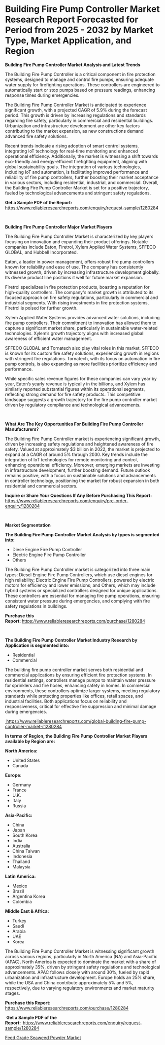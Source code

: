 <p><h1>Building Fire Pump Controller Market Research Report Forecasted for Period from 2025 -  2032 by Market Type, Market Application, and Region</h1></p><p><strong>Building Fire Pump Controller Market Analysis and Latest Trends</strong></p>
<p><p>The Building Fire Pump Controller is a critical component in fire protection systems, designed to manage and control fire pumps, ensuring adequate water supply for firefighting operations. These controllers are engineered to automatically start or stop pumps based on pressure readings, enhancing response times during emergencies.</p><p>The Building Fire Pump Controller Market is anticipated to experience significant growth, with a projected CAGR of 5.9% during the forecast period. This growth is driven by increasing regulations and standards regarding fire safety, particularly in commercial and residential buildings. Urbanization and infrastructure development are other key factors contributing to the market expansion, as new constructions demand advanced fire safety solutions.</p><p>Recent trends indicate a rising adoption of smart control systems, integrating IoT technology for real-time monitoring and enhanced operational efficiency. Additionally, the market is witnessing a shift towards eco-friendly and energy-efficient firefighting equipment, aligning with global sustainability goals. The integration of various technologies, including IoT and automation, is facilitating improved performance and reliability of fire pump controllers, further boosting their market acceptance in various sectors, including residential, industrial, and commercial. Overall, the Building Fire Pump Controller Market is set for a positive trajectory, fueled by technological advancements and stringent safety regulations.</p></p>
<p><strong>Get a Sample PDF of the Report:&nbsp;</strong> <a href="https://www.reliableresearchreports.com/enquiry/request-sample/1280284?utm_campaign=3585&utm_medium=2&utm_source=Github&utm_content=ia&utm_term=24032025&utm_id=building-fire-pump-controller">https://www.reliableresearchreports.com/enquiry/request-sample/1280284</a></p>
<p>&nbsp;</p>
<p><strong>Building Fire Pump Controller Major Market Players</strong></p>
<p><p>The Building Fire Pump Controller Market is characterized by key players focusing on innovation and expanding their product offerings. Notable companies include Eaton, Firetrol, Xylem Applied Water Systems, SFFECO GLOBAL, and Hubbell Incorporated.</p><p>Eaton, a leader in power management, offers robust fire pump controllers known for reliability and ease of use. The company has consistently witnessed growth, driven by increasing infrastructure development globally. Its diverse product line positions it well for future market expansion.</p><p>Firetrol specializes in fire protection products, boasting a reputation for high-quality controllers. The company's market growth is attributed to its focused approach on fire safety regulations, particularly in commercial and industrial segments. With rising investments in fire protection systems, Firetrol is poised for further growth.</p><p>Xylem Applied Water Systems provides advanced water solutions, including fire pump controllers. Their commitment to innovation has allowed them to capture a significant market share, particularly in sustainable water-related technologies. Xylem’s growth trajectory aligns with increased global awareness of efficient water management.</p><p>SFFECO GLOBAL and Tornatech also play vital roles in this market. SFFECO is known for its custom fire safety solutions, experiencing growth in regions with stringent fire regulations. Tornatech, with its focus on automation in fire pump controls, is also expanding as more facilities prioritize efficiency and performance.</p><p>While specific sales revenue figures for these companies can vary year by year, Eaton’s yearly revenue is typically in the billions, and Xylem has similarly reported substantial figures within its operational segments, reflecting strong demand for fire safety products. This competitive landscape suggests a growth trajectory for the fire pump controller market driven by regulatory compliance and technological advancements.</p></p>
<p>&nbsp;</p>
<p><strong>What Are The Key Opportunities For Building Fire Pump Controller Manufacturers?</strong></p>
<p><p>The Building Fire Pump Controller market is experiencing significant growth, driven by increasing safety regulations and heightened awareness of fire safety. Valued at approximately $3 billion in 2022, the market is projected to expand at a CAGR of around 5% through 2030. Key trends include the integration of IoT technologies for remote monitoring and control, enhancing operational efficiency. Moreover, emerging markets are investing in infrastructure development, further boosting demand. Future outlook remains positive, with a focus on sustainable solutions and advancements in controller technology, positioning the market for robust expansion in both residential and commercial sectors.</p></p>
<p><strong>Inquire or Share Your Questions If Any Before Purchasing This Report:</strong> <a href="https://www.reliableresearchreports.com/enquiry/pre-order-enquiry/1280284?utm_campaign=3585&utm_medium=2&utm_source=Github&utm_content=ia&utm_term=24032025&utm_id=building-fire-pump-controller">https://www.reliableresearchreports.com/enquiry/pre-order-enquiry/1280284</a></p>
<p>&nbsp;</p>
<p><strong>Market Segmentation</strong></p>
<p><strong>The Building Fire Pump Controller Market Analysis by types is segmented into:</strong></p>
<p><ul><li>Diese Engine Fire Pump Controller</li><li>Electric Engine Fire Pump Controller</li><li>Others</li></ul></p>
<p><p>The Building Fire Pump Controller market is categorized into three main types: Diesel Engine Fire Pump Controllers, which use diesel engines for high reliability; Electric Engine Fire Pump Controllers, powered by electric motors for efficiency and lower emissions; and Others, which may include hybrid systems or specialized controllers designed for unique applications. These controllers are essential for managing fire pump operations, ensuring consistent water pressure during emergencies, and complying with fire safety regulations in buildings.</p></p>
<p><strong>Purchase this Report:&nbsp;</strong><a href="https://www.reliableresearchreports.com/purchase/1280284?utm_campaign=3585&utm_medium=2&utm_source=Github&utm_content=ia&utm_term=24032025&utm_id=building-fire-pump-controller">https://www.reliableresearchreports.com/purchase/1280284</a></p>
<p>&nbsp;</p>
<p><strong>The Building Fire Pump Controller Market Industry Research by Application is segmented into:</strong></p>
<p><ul><li>Residential</li><li>Commercial</li></ul></p>
<p><p>The building fire pump controller market serves both residential and commercial applications by ensuring efficient fire protection systems. In residential settings, controllers manage pumps to maintain water pressure for sprinklers and fire hoses, enhancing safety in homes. In commercial environments, these controllers optimize larger systems, meeting regulatory standards while protecting properties like offices, retail spaces, and industrial facilities. Both applications focus on reliability and responsiveness, critical for effective fire suppression and minimal damage during emergencies.</p></p>
<p><a href="https://www.reliableresearchreports.com/global-building-fire-pump-controller-market-r1280284?utm_campaign=3585&utm_medium=2&utm_source=Github&utm_content=ia&utm_term=24032025&utm_id=building-fire-pump-controller">&nbsp;https://www.reliableresearchreports.com/global-building-fire-pump-controller-market-r1280284</a></p>
<p><strong>In terms of Region, the Building Fire Pump Controller Market Players available by Region are:</strong></p>
<p>
    <p> <strong> North America: </strong>
        <ul>
            <li>United States</li>
            <li>Canada</li>
        </ul>
        </p> 
    <p> <strong> Europe: </strong>
        <ul>
            <li>Germany</li>
            <li>France</li>
            <li>U.K.</li>
            <li>Italy</li>
            <li>Russia</li>
        </ul>
        </p> 
    <p> <strong> Asia-Pacific: </strong>
        <ul>
            <li>China</li>
            <li>Japan</li>
            <li>South Korea</li>
            <li>India</li>
            <li>Australia</li>
            <li>China Taiwan</li>
            <li>Indonesia</li>
            <li>Thailand</li>
            <li>Malaysia</li>
        </ul>
        </p> 
    <p> <strong> Latin America: </strong>
        <ul>
            <li>Mexico</li>
            <li>Brazil</li>
            <li>Argentina Korea</li>
            <li>Colombia</li>
        </ul>
        </p> 
    <p> <strong> Middle East & Africa: </strong>
        <ul>
            <li>Turkey</li>
            <li>Saudi</li>
            <li>Arabia</li>
            <li>UAE</li>
            <li>Korea</li>
        </ul>
    </p>
    </p>
<p><p>The Building Fire Pump Controller Market is witnessing significant growth across various regions, particularly in North America (NA) and Asia-Pacific (APAC). North America is expected to dominate the market with a share of approximately 35%, driven by stringent safety regulations and technological advancements. APAC follows closely with around 30%, fueled by rapid urbanization and infrastructure development. Europe holds an 25% share, while the USA and China contribute approximately 5% and 5%, respectively, due to varying regulatory environments and market maturity stages.</p></p>
<p><strong>Purchase this Report: </strong><a href="https://www.reliableresearchreports.com/purchase/1280284?utm_campaign=3585&utm_medium=2&utm_source=Github&utm_content=ia&utm_term=24032025&utm_id=building-fire-pump-controller">https://www.reliableresearchreports.com/purchase/1280284</a></p>
<p>&nbsp;<strong>Get a Sample PDF of the Report:&nbsp;&nbsp;</strong><a href="https://www.reliableresearchreports.com/enquiry/request-sample/1280284?utm_campaign=3585&utm_medium=2&utm_source=Github&utm_content=ia&utm_term=24032025&utm_id=building-fire-pump-controller">https://www.reliableresearchreports.com/enquiry/request-sample/1280284</a></p>
<p><strong></strong></p>
<p><p><a href="https://github.com/yepezkommakp/Market-Research-Report-List-1/blob/main/feed-grade-seaweed-powder-market.md?utm_campaign=3585&utm_medium=2&utm_source=Github&utm_content=ia&utm_term=24032025&utm_id=building-fire-pump-controller">Feed Grade Seaweed Powder Market</a></p></p>
